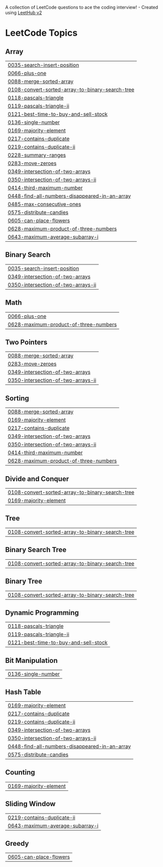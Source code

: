 A collection of LeetCode questions to ace the coding interview! - Created using [LeetHub v2](https://github.com/arunbhardwaj/LeetHub-2.0)
<!---LeetCode Topics Start-->
# LeetCode Topics
## Array
|  |
| ------- |
| [0035-search-insert-position](https://github.com/hieuhv95/leetcode/tree/master/0035-search-insert-position) |
| [0066-plus-one](https://github.com/hieuhv95/leetcode/tree/master/0066-plus-one) |
| [0088-merge-sorted-array](https://github.com/hieuhv95/leetcode/tree/master/0088-merge-sorted-array) |
| [0108-convert-sorted-array-to-binary-search-tree](https://github.com/hieuhv95/leetcode/tree/master/0108-convert-sorted-array-to-binary-search-tree) |
| [0118-pascals-triangle](https://github.com/hieuhv95/leetcode/tree/master/0118-pascals-triangle) |
| [0119-pascals-triangle-ii](https://github.com/hieuhv95/leetcode/tree/master/0119-pascals-triangle-ii) |
| [0121-best-time-to-buy-and-sell-stock](https://github.com/hieuhv95/leetcode/tree/master/0121-best-time-to-buy-and-sell-stock) |
| [0136-single-number](https://github.com/hieuhv95/leetcode/tree/master/0136-single-number) |
| [0169-majority-element](https://github.com/hieuhv95/leetcode/tree/master/0169-majority-element) |
| [0217-contains-duplicate](https://github.com/hieuhv95/leetcode/tree/master/0217-contains-duplicate) |
| [0219-contains-duplicate-ii](https://github.com/hieuhv95/leetcode/tree/master/0219-contains-duplicate-ii) |
| [0228-summary-ranges](https://github.com/hieuhv95/leetcode/tree/master/0228-summary-ranges) |
| [0283-move-zeroes](https://github.com/hieuhv95/leetcode/tree/master/0283-move-zeroes) |
| [0349-intersection-of-two-arrays](https://github.com/hieuhv95/leetcode/tree/master/0349-intersection-of-two-arrays) |
| [0350-intersection-of-two-arrays-ii](https://github.com/hieuhv95/leetcode/tree/master/0350-intersection-of-two-arrays-ii) |
| [0414-third-maximum-number](https://github.com/hieuhv95/leetcode/tree/master/0414-third-maximum-number) |
| [0448-find-all-numbers-disappeared-in-an-array](https://github.com/hieuhv95/leetcode/tree/master/0448-find-all-numbers-disappeared-in-an-array) |
| [0485-max-consecutive-ones](https://github.com/hieuhv95/leetcode/tree/master/0485-max-consecutive-ones) |
| [0575-distribute-candies](https://github.com/hieuhv95/leetcode/tree/master/0575-distribute-candies) |
| [0605-can-place-flowers](https://github.com/hieuhv95/leetcode/tree/master/0605-can-place-flowers) |
| [0628-maximum-product-of-three-numbers](https://github.com/hieuhv95/leetcode/tree/master/0628-maximum-product-of-three-numbers) |
| [0643-maximum-average-subarray-i](https://github.com/hieuhv95/leetcode/tree/master/0643-maximum-average-subarray-i) |
## Binary Search
|  |
| ------- |
| [0035-search-insert-position](https://github.com/hieuhv95/leetcode/tree/master/0035-search-insert-position) |
| [0349-intersection-of-two-arrays](https://github.com/hieuhv95/leetcode/tree/master/0349-intersection-of-two-arrays) |
| [0350-intersection-of-two-arrays-ii](https://github.com/hieuhv95/leetcode/tree/master/0350-intersection-of-two-arrays-ii) |
## Math
|  |
| ------- |
| [0066-plus-one](https://github.com/hieuhv95/leetcode/tree/master/0066-plus-one) |
| [0628-maximum-product-of-three-numbers](https://github.com/hieuhv95/leetcode/tree/master/0628-maximum-product-of-three-numbers) |
## Two Pointers
|  |
| ------- |
| [0088-merge-sorted-array](https://github.com/hieuhv95/leetcode/tree/master/0088-merge-sorted-array) |
| [0283-move-zeroes](https://github.com/hieuhv95/leetcode/tree/master/0283-move-zeroes) |
| [0349-intersection-of-two-arrays](https://github.com/hieuhv95/leetcode/tree/master/0349-intersection-of-two-arrays) |
| [0350-intersection-of-two-arrays-ii](https://github.com/hieuhv95/leetcode/tree/master/0350-intersection-of-two-arrays-ii) |
## Sorting
|  |
| ------- |
| [0088-merge-sorted-array](https://github.com/hieuhv95/leetcode/tree/master/0088-merge-sorted-array) |
| [0169-majority-element](https://github.com/hieuhv95/leetcode/tree/master/0169-majority-element) |
| [0217-contains-duplicate](https://github.com/hieuhv95/leetcode/tree/master/0217-contains-duplicate) |
| [0349-intersection-of-two-arrays](https://github.com/hieuhv95/leetcode/tree/master/0349-intersection-of-two-arrays) |
| [0350-intersection-of-two-arrays-ii](https://github.com/hieuhv95/leetcode/tree/master/0350-intersection-of-two-arrays-ii) |
| [0414-third-maximum-number](https://github.com/hieuhv95/leetcode/tree/master/0414-third-maximum-number) |
| [0628-maximum-product-of-three-numbers](https://github.com/hieuhv95/leetcode/tree/master/0628-maximum-product-of-three-numbers) |
## Divide and Conquer
|  |
| ------- |
| [0108-convert-sorted-array-to-binary-search-tree](https://github.com/hieuhv95/leetcode/tree/master/0108-convert-sorted-array-to-binary-search-tree) |
| [0169-majority-element](https://github.com/hieuhv95/leetcode/tree/master/0169-majority-element) |
## Tree
|  |
| ------- |
| [0108-convert-sorted-array-to-binary-search-tree](https://github.com/hieuhv95/leetcode/tree/master/0108-convert-sorted-array-to-binary-search-tree) |
## Binary Search Tree
|  |
| ------- |
| [0108-convert-sorted-array-to-binary-search-tree](https://github.com/hieuhv95/leetcode/tree/master/0108-convert-sorted-array-to-binary-search-tree) |
## Binary Tree
|  |
| ------- |
| [0108-convert-sorted-array-to-binary-search-tree](https://github.com/hieuhv95/leetcode/tree/master/0108-convert-sorted-array-to-binary-search-tree) |
## Dynamic Programming
|  |
| ------- |
| [0118-pascals-triangle](https://github.com/hieuhv95/leetcode/tree/master/0118-pascals-triangle) |
| [0119-pascals-triangle-ii](https://github.com/hieuhv95/leetcode/tree/master/0119-pascals-triangle-ii) |
| [0121-best-time-to-buy-and-sell-stock](https://github.com/hieuhv95/leetcode/tree/master/0121-best-time-to-buy-and-sell-stock) |
## Bit Manipulation
|  |
| ------- |
| [0136-single-number](https://github.com/hieuhv95/leetcode/tree/master/0136-single-number) |
## Hash Table
|  |
| ------- |
| [0169-majority-element](https://github.com/hieuhv95/leetcode/tree/master/0169-majority-element) |
| [0217-contains-duplicate](https://github.com/hieuhv95/leetcode/tree/master/0217-contains-duplicate) |
| [0219-contains-duplicate-ii](https://github.com/hieuhv95/leetcode/tree/master/0219-contains-duplicate-ii) |
| [0349-intersection-of-two-arrays](https://github.com/hieuhv95/leetcode/tree/master/0349-intersection-of-two-arrays) |
| [0350-intersection-of-two-arrays-ii](https://github.com/hieuhv95/leetcode/tree/master/0350-intersection-of-two-arrays-ii) |
| [0448-find-all-numbers-disappeared-in-an-array](https://github.com/hieuhv95/leetcode/tree/master/0448-find-all-numbers-disappeared-in-an-array) |
| [0575-distribute-candies](https://github.com/hieuhv95/leetcode/tree/master/0575-distribute-candies) |
## Counting
|  |
| ------- |
| [0169-majority-element](https://github.com/hieuhv95/leetcode/tree/master/0169-majority-element) |
## Sliding Window
|  |
| ------- |
| [0219-contains-duplicate-ii](https://github.com/hieuhv95/leetcode/tree/master/0219-contains-duplicate-ii) |
| [0643-maximum-average-subarray-i](https://github.com/hieuhv95/leetcode/tree/master/0643-maximum-average-subarray-i) |
## Greedy
|  |
| ------- |
| [0605-can-place-flowers](https://github.com/hieuhv95/leetcode/tree/master/0605-can-place-flowers) |
<!---LeetCode Topics End-->